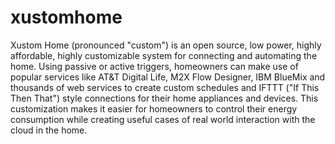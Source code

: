 xustomhome
==========

Xustom Home (pronounced "custom") is an open source, low power, highly affordable, highly customizable system for connecting and automating the home. Using passive or active triggers, homeowners can make use of popular services like AT&amp;T Digital Life, M2X Flow Designer, IBM BlueMix and thousands of web services to create custom schedules and IFTTT ("If This Then That") style connections for their home appliances and devices.  This customization makes it easier for homeowners to control their energy consumption while creating useful cases of real world interaction with the cloud in the home. 
